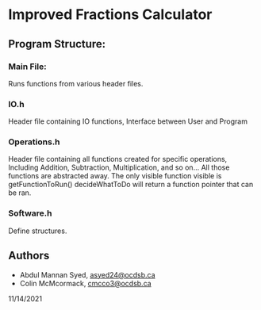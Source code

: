 # Improved Fractions Calculator

## Program Structure:

### Main File:
Runs functions from various header files.
    
### IO.h
Header file containing IO functions, 
Interface between User and Program 

### Operations.h
Header file containing all functions created for specific operations,
Including Addition, Subtraction, Multiplication, and so on...
All those functions are abstracted away.
The only visible function visible is getFunctionToRun()
decideWhatToDo will return a function pointer that can be ran.


### Software.h
Define structures.

## Authors

- Abdul Mannan Syed, asyed24@ocdsb.ca
- Colin McMcormack, cmcco3@ocdsb.ca

11/14/2021
